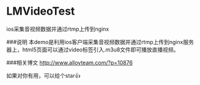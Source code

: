 # LMVideoTest
ios采集音视频数据并通过rtmp上传到nginx

###说明
本demo是利用ios客户端采集音视频数据并通过rtmp上传到nginx服务器上，html5页面可以通过video标签引入.m3u8文件即可播放直播视频。

###相关博文
http://www.alloyteam.com/?p=10876

如果对你有用，可以给个star👍

